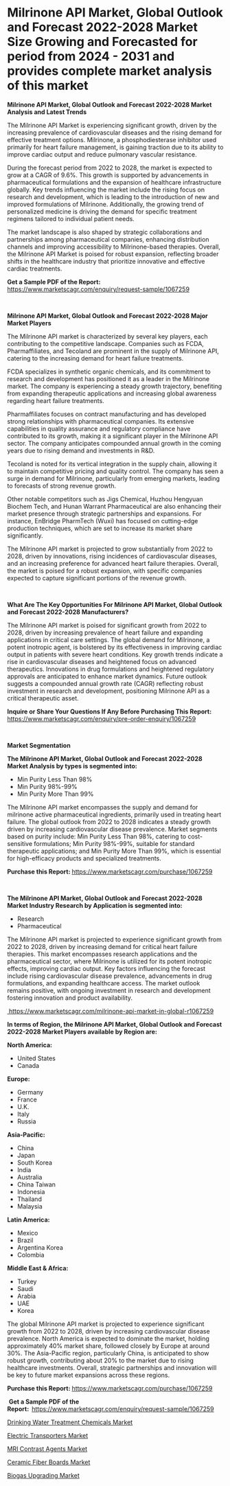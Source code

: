 <p><h1>Milrinone API Market, Global Outlook and Forecast 2022-2028 Market Size Growing and Forecasted for period from 2024 - 2031 and provides complete market analysis of this market</h1></p><p><strong>Milrinone API Market, Global Outlook and Forecast 2022-2028 Market Analysis and Latest Trends</strong></p>
<p><p>The Milrinone API Market is experiencing significant growth, driven by the increasing prevalence of cardiovascular diseases and the rising demand for effective treatment options. Milrinone, a phosphodiesterase inhibitor used primarily for heart failure management, is gaining traction due to its ability to improve cardiac output and reduce pulmonary vascular resistance. </p><p>During the forecast period from 2022 to 2028, the market is expected to grow at a CAGR of 9.6%. This growth is supported by advancements in pharmaceutical formulations and the expansion of healthcare infrastructure globally. Key trends influencing the market include the rising focus on research and development, which is leading to the introduction of new and improved formulations of Milrinone. Additionally, the growing trend of personalized medicine is driving the demand for specific treatment regimens tailored to individual patient needs.</p><p>The market landscape is also shaped by strategic collaborations and partnerships among pharmaceutical companies, enhancing distribution channels and improving accessibility to Milrinone-based therapies. Overall, the Milrinone API Market is poised for robust expansion, reflecting broader shifts in the healthcare industry that prioritize innovative and effective cardiac treatments.</p></p>
<p><strong>Get a Sample PDF of the Report:&nbsp;</strong> <a href="https://www.marketscagr.com/enquiry/request-sample/1067259">https://www.marketscagr.com/enquiry/request-sample/1067259</a></p>
<p>&nbsp;</p>
<p><strong>Milrinone API Market, Global Outlook and Forecast 2022-2028 Major Market Players</strong></p>
<p><p>The Milrinone API market is characterized by several key players, each contributing to the competitive landscape. Companies such as FCDA, Pharmaffiliates, and Tecoland are prominent in the supply of Milrinone API, catering to the increasing demand for heart failure treatments. </p><p>FCDA specializes in synthetic organic chemicals, and its commitment to research and development has positioned it as a leader in the Milrinone market. The company is experiencing a steady growth trajectory, benefiting from expanding therapeutic applications and increasing global awareness regarding heart failure treatments.</p><p>Pharmaffiliates focuses on contract manufacturing and has developed strong relationships with pharmaceutical companies. Its extensive capabilities in quality assurance and regulatory compliance have contributed to its growth, making it a significant player in the Milrinone API sector. The company anticipates compounded annual growth in the coming years due to rising demand and investments in R&D.</p><p>Tecoland is noted for its vertical integration in the supply chain, allowing it to maintain competitive pricing and quality control. The company has seen a surge in demand for Milrinone, particularly from emerging markets, leading to forecasts of strong revenue growth.</p><p>Other notable competitors such as Jigs Chemical, Huzhou Hengyuan Biochem Tech, and Hunan Warrant Pharmaceutical are also enhancing their market presence through strategic partnerships and expansions. For instance, EnBridge PharmTech (Wuxi) has focused on cutting-edge production techniques, which are set to increase its market share significantly.</p><p>The Milrinone API market is projected to grow substantially from 2022 to 2028, driven by innovations, rising incidences of cardiovascular diseases, and an increasing preference for advanced heart failure therapies. Overall, the market is poised for a robust expansion, with specific companies expected to capture significant portions of the revenue growth.</p></p>
<p>&nbsp;</p>
<p><strong>What Are The Key Opportunities For Milrinone API Market, Global Outlook and Forecast 2022-2028 Manufacturers?</strong></p>
<p><p>The Milrinone API market is poised for significant growth from 2022 to 2028, driven by increasing prevalence of heart failure and expanding applications in critical care settings. The global demand for Milrinone, a potent inotropic agent, is bolstered by its effectiveness in improving cardiac output in patients with severe heart conditions. Key growth trends indicate a rise in cardiovascular diseases and heightened focus on advanced therapeutics. Innovations in drug formulations and heightened regulatory approvals are anticipated to enhance market dynamics. Future outlook suggests a compounded annual growth rate (CAGR) reflecting robust investment in research and development, positioning Milrinone API as a critical therapeutic asset.</p></p>
<p><strong>Inquire or Share Your Questions If Any Before Purchasing This Report:</strong> <a href="https://www.marketscagr.com/enquiry/pre-order-enquiry/1067259">https://www.marketscagr.com/enquiry/pre-order-enquiry/1067259</a></p>
<p>&nbsp;</p>
<p><strong>Market Segmentation</strong></p>
<p><strong>The Milrinone API Market, Global Outlook and Forecast 2022-2028 Market Analysis by types is segmented into:</strong></p>
<p><ul><li>Min Purity Less Than 98%</li><li>Min Purity 98%-99%</li><li>Min Purity More Than 99%</li></ul></p>
<p><p>The Milrinone API market encompasses the supply and demand for milrinone active pharmaceutical ingredients, primarily used in treating heart failure. The global outlook from 2022 to 2028 indicates a steady growth driven by increasing cardiovascular disease prevalence. Market segments based on purity include: Min Purity Less Than 98%, catering to cost-sensitive formulations; Min Purity 98%-99%, suitable for standard therapeutic applications; and Min Purity More Than 99%, which is essential for high-efficacy products and specialized treatments.</p></p>
<p><strong>Purchase this Report:&nbsp;</strong><a href="https://www.marketscagr.com/purchase/1067259">https://www.marketscagr.com/purchase/1067259</a></p>
<p>&nbsp;</p>
<p><strong>The Milrinone API Market, Global Outlook and Forecast 2022-2028 Market Industry Research by Application is segmented into:</strong></p>
<p><ul><li>Research</li><li>Pharmaceutical</li></ul></p>
<p><p>The Milrinone API market is projected to experience significant growth from 2022 to 2028, driven by increasing demand for critical heart failure therapies. This market encompasses research applications and the pharmaceutical sector, where Milrinone is utilized for its potent inotropic effects, improving cardiac output. Key factors influencing the forecast include rising cardiovascular disease prevalence, advancements in drug formulations, and expanding healthcare access. The market outlook remains positive, with ongoing investment in research and development fostering innovation and product availability.</p></p>
<p><a href="https://www.marketscagr.com/milrinone-api-market-in-global-r1067259">&nbsp;https://www.marketscagr.com/milrinone-api-market-in-global-r1067259</a></p>
<p><strong>In terms of Region, the Milrinone API Market, Global Outlook and Forecast 2022-2028 Market Players available by Region are:</strong></p>
<p>
    <p> <strong> North America: </strong>
        <ul>
            <li>United States</li>
            <li>Canada</li>
        </ul>
        </p> 
    <p> <strong> Europe: </strong>
        <ul>
            <li>Germany</li>
            <li>France</li>
            <li>U.K.</li>
            <li>Italy</li>
            <li>Russia</li>
        </ul>
        </p> 
    <p> <strong> Asia-Pacific: </strong>
        <ul>
            <li>China</li>
            <li>Japan</li>
            <li>South Korea</li>
            <li>India</li>
            <li>Australia</li>
            <li>China Taiwan</li>
            <li>Indonesia</li>
            <li>Thailand</li>
            <li>Malaysia</li>
        </ul>
        </p> 
    <p> <strong> Latin America: </strong>
        <ul>
            <li>Mexico</li>
            <li>Brazil</li>
            <li>Argentina Korea</li>
            <li>Colombia</li>
        </ul>
        </p> 
    <p> <strong> Middle East & Africa: </strong>
        <ul>
            <li>Turkey</li>
            <li>Saudi</li>
            <li>Arabia</li>
            <li>UAE</li>
            <li>Korea</li>
        </ul>
    </p>
    </p>
<p><p>The global Milrinone API market is projected to experience significant growth from 2022 to 2028, driven by increasing cardiovascular disease prevalence. North America is expected to dominate the market, holding approximately 40% market share, followed closely by Europe at around 30%. The Asia-Pacific region, particularly China, is anticipated to show robust growth, contributing about 20% to the market due to rising healthcare investments. Overall, strategic partnerships and innovation will be key to future market expansions across these regions.</p></p>
<p><strong>Purchase this Report: </strong><a href="https://www.marketscagr.com/purchase/1067259">https://www.marketscagr.com/purchase/1067259</a></p>
<p>&nbsp;<strong>Get a Sample PDF of the Report:&nbsp;&nbsp;</strong><a href="https://www.marketscagr.com/enquiry/request-sample/1067259">https://www.marketscagr.com/enquiry/request-sample/1067259</a></p>
<p><strong></strong></p>
<p><p><a href="https://issuu.com/reportprime-2/docs/drinking-water-treatment-chemicals-_954549b4e80455">Drinking Water Treatment Chemicals Market</a></p><p><a href="https://medium.com/@lottierunte1948/the-global-electric-transporters-market-is-expected-to-witness-a-compound-annual-growth-rate-ff1bb0146063">Electric Transporters Market</a></p><p><a href="https://www.linkedin.com/pulse/mri-contrast-agents-market-global-regional-analysis-focus-6zfte?trackingId=ekj61hhCRviyMPBOkk0XrQ%3D%3D">MRI Contrast Agents Market</a></p><p><a href="https://issuu.com/reportprime-2/docs/ceramic-fiber-boards-market-size-20_638975704c5f47">Ceramic Fiber Boards Market</a></p><p><a href="https://www.linkedin.com/pulse/biogas-upgrading-market-global-regional-analysis-2024-2031-yemde?trackingId=b2FyhczuQGu39ZhOTKV8eA%3D%3D">Biogas Upgrading Market</a></p></p>